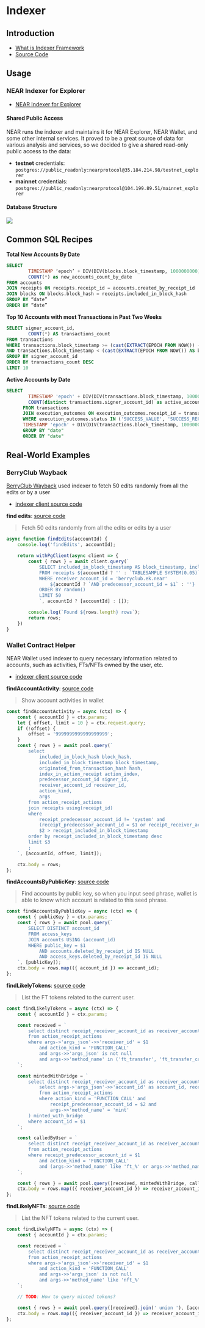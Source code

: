 # Indexer

## Introduction

- [What is Indexer Framework](https://docs.near.org/docs/tools/near-indexer-framework)
- [Source Code](https://github.com/near/nearcore/tree/master/chain/indexer)

## Usage

### NEAR Indexer for Explorer

- [NEAR Indexer for Explorer](https://github.com/near/near-indexer-for-explorer)

#### Shared Public Access

NEAR runs the indexer and maintains it for NEAR Explorer, NEAR Wallet, and some other internal services. It proved to be a great source of data for various analysis and services, so we decided to give a shared read-only public access to the data:

- **testnet** credentials: `postgres://public_readonly:nearprotocol@35.184.214.98/testnet_explorer`
- **mainnet** credentials: `postgres://public_readonly:nearprotocol@104.199.89.51/mainnet_explorer`

#### Database Structure

![](https://github.com/near/near-indexer-for-explorer/raw/master/docs/near-indexer-for-explorer-db.png)


## Common SQL Recipes

**Total New Accounts By Date**

```SQL
SELECT
        TIMESTAMP ‘epoch’ + DIV(DIV(blocks.block_timestamp, 1000000000), 60 * 60 * 24) * INTERVAL ‘1 day’ AS “date”,
        COUNT(*) as new_accounts_count_by_date
FROM accounts
JOIN receipts ON receipts.receipt_id = accounts.created_by_receipt_id
JOIN blocks ON blocks.block_hash = receipts.included_in_block_hash
GROUP BY “date”
ORDER BY “date”
```

**Top 10 Accounts with most Transactions in Past Two Weeks**

```SQL
SELECT signer_account_id,
        COUNT(*) AS transactions_count
FROM transactions
WHERE transactions.block_timestamp >= (cast(EXTRACT(EPOCH FROM NOW()) - 60 * 60 * 24 * 14 AS bigint) * 1000 * 1000 * 1000)
AND transactions.block_timestamp < (cast(EXTRACT(EPOCH FROM NOW()) AS bigint) * 1000 * 1000 * 1000)
GROUP BY signer_account_id
ORDER BY transactions_count DESC
LIMIT 10
```


**Active Accounts by Date**

```SQL
SELECT
        TIMESTAMP 'epoch' + DIV(DIV(transactions.block_timestamp, 1000000000), 60 * 60 * 24) * INTERVAL '1 day' AS "date",
        COUNT(distinct transactions.signer_account_id) as active_accounts_count_by_date
      FROM transactions
      JOIN execution_outcomes ON execution_outcomes.receipt_id = transactions.converted_into_receipt_id
      WHERE execution_outcomes.status IN ('SUCCESS_VALUE', 'SUCCESS_RECEIPT_ID') and 
      TIMESTAMP 'epoch' + DIV(DIV(transactions.block_timestamp, 1000000000), 60 * 60 * 24) * INTERVAL '1 day' > current_date -7 
      GROUP BY "date"
      ORDER BY "date"
```


## Real-World Examples

### BerryClub Wayback

[BerryClub Wayback](https://wayback.berryclub.io/ ) used indexer to fetch 50 edits randomly from all the edits or by a user

- [indexer client source code](https://github.com/vgrichina/berry-wayback/blob/master/indexer.js)

**find edits**: [source code](https://github.com/vgrichina/berry-wayback/blob/e177f484aa3f8e5ad8fcb0619250edf0db242d47/indexer.js#L23-L39)

> Fetch 50 edits randomly from all the edits or edits by a user

```js
async function findEdits(accountId) {
    console.log('findEdits', accountId);

    return withPgClient(async client => {
        const { rows } = await client.query(`
            SELECT included_in_block_timestamp AS block_timestamp, included_in_block_hash AS block_hash
            FROM receipts ${accountId ? '' : `TABLESAMPLE SYSTEM(0.05)`}
            WHERE receiver_account_id = 'berryclub.ek.near'
                ${accountId ? `AND predecessor_account_id = $1` : ''}
            ORDER BY random()
            LIMIT 50
            `, accountId ? [accountId] : []);

        console.log(`Found ${rows.length} rows`);
        return rows;
    })
}
```

### Wallet Contract Helper

NEAR Wallet used indexer to query necessary information related to accounts, such as activities, FTs/NFTs owned by the user, etc.

- [indexer client source code](https://github.com/near/near-contract-helper/blob/master/middleware/indexer.js)

**findAccountActivity**: [source code](https://github.com/near/near-contract-helper/blob/7d6bd7efe4fe416747c8a23d40259286e636e49d/middleware/indexer.js#L39-L67)


> Show account activities in wallet

```js
const findAccountActivity = async (ctx) => {
    const { accountId } = ctx.params;
    let { offset, limit = 10 } = ctx.request.query;
    if (!offset) {
        offset = '9999999999999999999';
    }
    const { rows } = await pool.query(`
        select
            included_in_block_hash block_hash,
            included_in_block_timestamp block_timestamp,
            originated_from_transaction_hash hash,
            index_in_action_receipt action_index,
            predecessor_account_id signer_id,
            receiver_account_id receiver_id,
            action_kind,
            args
        from action_receipt_actions
        join receipts using(receipt_id)
        where
            receipt_predecessor_account_id != 'system' and
            (receipt_predecessor_account_id = $1 or receipt_receiver_account_id = $1) and
            $2 > receipt_included_in_block_timestamp
        order by receipt_included_in_block_timestamp desc
        limit $3
        ;
    `, [accountId, offset, limit]);

    ctx.body = rows;
};
```

**findAccountsByPublicKey**: [source code](https://github.com/near/near-contract-helper/blob/7d6bd7efe4fe416747c8a23d40259286e636e49d/middleware/indexer.js#L69-L80)

> Find accounts by public key, so when you input seed phrase, wallet is able to know which account is related to this seed phrase.

```js
const findAccountsByPublicKey = async (ctx) => {
    const { publicKey } = ctx.params;
    const { rows } = await pool.query(`
        SELECT DISTINCT account_id
        FROM access_keys
        JOIN accounts USING (account_id)
        WHERE public_key = $1
            AND accounts.deleted_by_receipt_id IS NULL
            AND access_keys.deleted_by_receipt_id IS NULL
    `, [publicKey]);
    ctx.body = rows.map(({ account_id }) => account_id);
};
```

**findLikelyTokens**: [source code](https://github.com/near/near-contract-helper/blob/7d6bd7efe4fe416747c8a23d40259286e636e49d/middleware/indexer.js#L94-L127)

> List the FT tokens related to the current user.

```js
const findLikelyTokens = async (ctx) => {
    const { accountId } = ctx.params;

    const received = `
        select distinct receipt_receiver_account_id as receiver_account_id
        from action_receipt_actions
        where args->'args_json'->>'receiver_id' = $1
            and action_kind = 'FUNCTION_CALL'
            and args->>'args_json' is not null
            and args->>'method_name' in ('ft_transfer', 'ft_transfer_call')
    `;

    const mintedWithBridge = `
        select distinct receipt_receiver_account_id as receiver_account_id from (
            select args->'args_json'->>'account_id' as account_id, receipt_receiver_account_id
            from action_receipt_actions
            where action_kind = 'FUNCTION_CALL' and
                receipt_predecessor_account_id = $2 and
                args->>'method_name' = 'mint'
        ) minted_with_bridge
        where account_id = $1
    `;

    const calledByUser = `
        select distinct receipt_receiver_account_id as receiver_account_id
        from action_receipt_actions
        where receipt_predecessor_account_id = $1
            and action_kind = 'FUNCTION_CALL'
            and (args->>'method_name' like 'ft_%' or args->>'method_name' = 'storage_deposit')
    `;

    const { rows } = await pool.query([received, mintedWithBridge, calledByUser].join(' union '), [accountId, BRIDGE_TOKEN_FACTORY_ACCOUNT_ID]);
    ctx.body = rows.map(({ receiver_account_id }) => receiver_account_id);
};
```

**findLikelyNFTs**: [source code](https://github.com/near/near-contract-helper/blob/7d6bd7efe4fe416747c8a23d40259286e636e49d/middleware/indexer.js#L130-L146)

> List the NFT tokens related to the current user.

```js
const findLikelyNFTs = async (ctx) => {
    const { accountId } = ctx.params;

    const received = `
        select distinct receipt_receiver_account_id as receiver_account_id
        from action_receipt_actions
        where args->'args_json'->>'receiver_id' = $1
            and action_kind = 'FUNCTION_CALL'
            and args->>'args_json' is not null
            and args->>'method_name' like 'nft_%'
    `;

    // TODO: How to query minted tokens?

    const { rows } = await pool.query([received].join(' union '), [accountId]);
    ctx.body = rows.map(({ receiver_account_id }) => receiver_account_id);
};
```